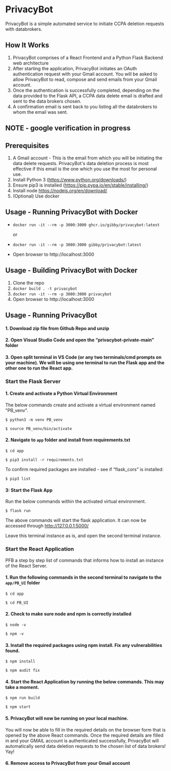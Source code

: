 # PrivacyBot

PrivacyBot is a simple automated service to initiate CCPA deletion requests with databrokers.

## How It Works
1. PrivacyBot comprises of a React Frontend and a Python Flask Backend web architecture
2. After starting the application, PrivacyBot initiates an OAuth authentication request with your Gmail account. You will be asked to allow PrivacyBot to read, compose and send emails from your Gmail account.
3. Once the authentication is successfully completed, depending on the data provided to the Flask API, a CCPA data delete email is drafted and sent to the data brokers chosen.
4. A confirmation email is sent back to you listing all the databrokers to whom the email was sent.

## NOTE - google verification in progress

## Prerequisites

1. A Gmail account - This is the email from which you will be initiating the data delete requests. PrivacyBot's data deletion process is most effective if this email is the one which you use the most for personal use.
2. Install Python 3 (https://www.python.org/downloads/)
3. Ensure pip3 is installed (https://pip.pypa.io/en/stable/installing/)
4. Install node https://nodejs.org/en/download/
5. (Optional) Use docker

## Usage - Running PrivacyBot with Docker
* `docker run -it --rm -p 3000:3000 ghcr.io/gibby/privacybot:latest`

  or

* `docker run -it --rm -p 3000:3000 gibby/privacybot:latest`
* Open browser to http://localhost:3000

## Usage - Building PrivacyBot with Docker
1. Clone the repo
2. `docker build . -t privacybot`
3. `docker run -it --rm -p 3000:3000 privacybot`
4. Open browser to http://localhost:3000


## Usage - Running PrivacyBot

#### 1. Download zip file from Github Repo and unzip

#### 2. Open Visual Studio Code and open the “privacybot-private-main” folder

#### 3. Open split terminal in VS Code (or any two terminals/cmd prompts on your machine). We will be using one terminal to run the Flask app and the other one to run the React app.


### Start the Flask Server

#### 1. Create and activate a Python Virtual Environment

The below commands create and activate a virtual environment named "PB_venv".

`$ python3 -m venv PB_venv`

`$ source PB_venv/bin/activate`

#### 2. Navigate to `app` folder and install from requirements.txt

`$ cd app`

`$ pip3 install -r requirements.txt`

To confirm required packages are installed - see if “flask_cors” is installed:

`$ pip3 list`

#### 3: Start the Flask App
Run the below commands within the activated virtual environment.

`$ flask run`

The above commands will start the flask application. It can now be accessed through http://127.0.0.1:5000/

Leave this terminal instance as is, and open the second terminal instance.

### Start the React Application
PFB a step by step list of commands that informs how to install an instance of the React Server.

#### 1. Run the following commands in the second terminal to navigate to the `app/PB_UI` folder

`$ cd app`

`$ cd PB_UI`

#### 2. Check to make sure node and npm is correctly installed

`$ node -v`

`$ npm -v`

#### 3. Install the required packages using npm install. Fix any vulnerabilities found.

`$ npm install`

`$ npm audit fix`

#### 4. Start the React Application by running the below commands. This may take a moment.

`$ npm run build`

`$ npm start`

#### 5. PrivacyBot will now be running on your local machine.
You will now be able to fill in the required details on the browser form that is opened by the above React commands. Once the required details are filled in and your GMAIL account is authenticated successfully, PrivacyBot will automatically send data deletion requests to the chosen list of data brokers! Yay!

#### 6. Remove access to PrivacyBot from your Gmail account
